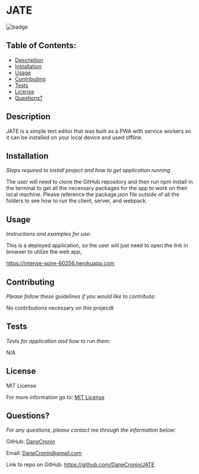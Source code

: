  
  # JATE
  ![badge](https://img.shields.io/badge/License-MIT-yellow.svg)

  ## Table of Contents:
  * [Description](#Description)
  * [Installation](#installation)
  * [Usage](#usage)
  * [Contributing](#Contributing)
  * [Tests](#Tests)
  * [License](#License)
  * [Questions?](#questions)

  ## Description
   JATE is a simple text editor that was built as a PWA with service workers so it can be installed on your local device and used offline. 

  ## Installation
  *Steps required to install project and how to get application running*
  
  The user will need to clone the GitHub repository and then run npm install in the terminal to get all the necessary packages for the app to work on their local machine. Please reference the package.json file outside of all the folders to see how to run the client, server, and webpack.

  ## Usage
  *Instructions and examples for use:*

  This is a deployed application, so the user will just need to open the link in browser to utilize the web app,
  
  https://intense-spire-60256.herokuapp.com

  ## Contributing
  *Please follow these guidelines if you would like to contribute:*

  No contributions necessary on this projecdt

  ## Tests
  *Tests for application and how to run them:*

  N/A

  ## License
  
  MIT License

  For more information go to: [MIT License](https://choosealicense.com/licenses/mit/)

  ## Questions?

  *For any questions, please contact me through the information below:*
 
  GitHub: [DaneCronin](https://github.com/DaneCronin)

  Email: DaneCronin@gmail.com

  Link to repo on GitHub: https://github.com/DaneCronin/JATE

